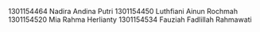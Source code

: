1301154464 Nadira Andina Putri
1301154450 Luthfiani Ainun Rochmah
1301154520 Mia Rahma Herlianty
1301154534 Fauziah Fadlillah Rahmawati
